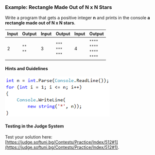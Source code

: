 ### Example: Rectangle Made Out of N x N Stars

Write a program that gets a positive integer **n** and prints in the console **a rectangle made out of N x N stars**.

|Input|Output|Input|Output|Input|Output|
|---|---|---|---|---|---|
|2|<code>\*\*</code><br><code>\*\*</code>|3|<code>\*\*\*</code><br><code>\*\*\*</code><br><code>\*\*\*</code>|4|<code>\*\*\*\*</code><br><code>\*\*\*\*</code><br><code>\*\*\*\*</code><br><code>\*\*\*\*</code>|

#### Hints and Guidelines

![](/assets/chapter-6-images/02.Rectangle-of-N-x-N-stars-01.png)

#### Testing in the Judge System

Test your solution here: [https://judge.softuni.bg/Contests/Practice/Index/512#1](https://judge.softuni.bg/Contests/Practice/Index/512#1).

